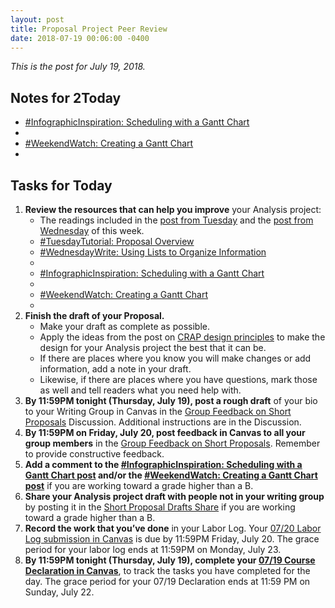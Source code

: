 ```yaml
---
layout: post
title: Proposal Project Peer Review
date: 2018-07-19 00:06:00 -0400
---
```

<p><em>This is the post for July 19, 2018.</em></p>
<h2 id="readings">Notes for 2Today</h2>
<ul>
<li><a href="https://tracigardner.github.io/GanttChartInfo/" target="_blank">#InfographicInspiration: Scheduling with a Gantt Chart</a><li>
<li><a href="https://tracigardner.github.io/GanttVideo/" target="_blank">#WeekendWatch: Creating a Gantt Chart</a><li>
</ul>
<h2 id="tasks">Tasks for Today</h2>
<ol class="listDS">
<li><strong>Review the resources that can help you improve</strong> your Analysis project:<ul class="null">
<li>The readings included in the <a href="https://tracigardner.github.io/FinalThreeMajorProjects/#readings" target="_blank">post from Tuesday</a> and the <a href="https://tracigardner.github.io/OrganizingYourProposal/#readings" target="_blank">post from Wednesday</a> of this week.</li>
<li><a href="https://tracigardner.github.io/ProposalOverviewTutorial/" target="_blank">#TuesdayTutorial: Proposal Overview</a></li>
<li><a href="https://tracigardner.github.io/UsingLists/" target="_blank">#WednesdayWrite: Using Lists to Organize Information</a><li>
<li><a href="https://tracigardner.github.io/GanttChartInfo/" target="_blank">#InfographicInspiration: Scheduling with a Gantt Chart</a><li>
<li><a href="https://tracigardner.github.io/GanttVideo/" target="_blank">#WeekendWatch: Creating a Gantt Chart</a><li>
</ul></li>
<li><strong>Finish the draft of your Proposal.</strong>
  <ul>
  <li>Make your draft as complete as possible. </li>
  <li>Apply the ideas from the post on <a href="http://tracigardner.github.io/CRAPdesign/" title="#InfographicInspiration: Put CRAP in Your Document Design">CRAP design principles</a> to make the design for your Analysis project the best that it can be.</li>
  <li>If there are places where you know you will make changes or add information, add a note in your draft. </li>
  <li>Likewise, if there are places where you have questions, mark those as well and tell readers what you need help with.</li>
  </ul></li>
<li><strong>By 11:59PM tonight (Thursday, July 19), post a rough draft</strong> of your bio to your Writing Group in Canvas in the <a href="https://canvas.vt.edu/courses/70739/discussion_topics/362562" target="_parent">Group Feedback on Short Proposals</a> Discussion. Additional instructions are in the Discussion.</li>
<li><strong>By 11:59PM on Friday, July 20, post feedback in Canvas to all your group members</strong> in the <a href="https://canvas.vt.edu/courses/70739/discussion_topics/362562" target="_parent">Group Feedback on Short Proposals</a>. Remember to provide constructive feedback.</li>
<li><strong>Add a comment to the <a href="https://tracigardner.github.io/GanttChartInfo/" target="_blank">#InfographicInspiration: Scheduling with a Gantt Chart post</a> and/or the <a href="https://tracigardner.github.io/GanttVideo/" target="_blank">#WeekendWatch: Creating a Gantt Chart post</a></strong> if you are working toward a grade higher than a B.</li>
<li><strong>Share your Analysis project draft with people not in your writing group</strong> by posting it in the <a href="https://canvas.vt.edu/courses/70739/discussion_topics/362561" target="_parent">Short Proposal Drafts Share</a> if you are working toward a grade higher than a B.</li>
<li><strong>Record the work that you&rsquo;ve done</strong> in your Labor Log. Your <a href="https://canvas.vt.edu/courses/70739/assignments/444291" target="_parent">07/20 Labor Log submission  in Canvas</a> is due by 11:59PM Friday, July 20. The grace period for your labor log ends at 11:59PM on Monday, July 23.</li>
<li><strong>By 11:59PM tonight (Thursday, July 19), complete your <a href="https://canvas.vt.edu/courses/70739/quizzes/111479" target="_parent">07/19 Course Declaration in Canvas</a></strong>, to track the tasks you have completed for the day. The grace period for your 07/19 Declaration ends at 11:59 PM on Sunday, July 22.</li></ol>

